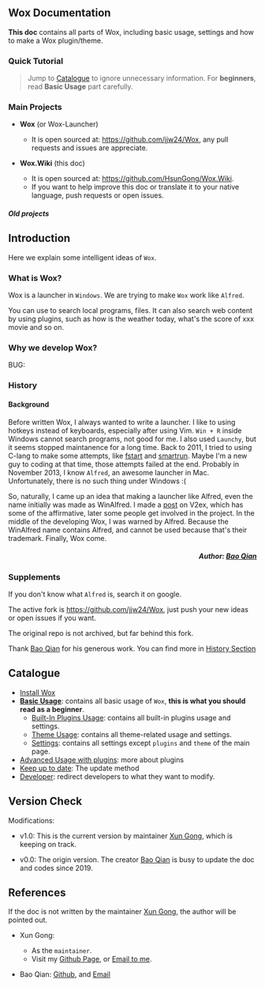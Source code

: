 ## Wox Documentation

**This doc** contains all parts of Wox, including basic usage, settings and how to make a Wox plugin/theme.


### Quick Tutorial

> Jump to [Catalogue](#catalogue) to ignore unnecessary information. For **beginners**, read **Basic Usage** part carefully.


### Main Projects

- **Wox** (or Wox-Launcher) 
    - It is open sourced at: https://github.com/jjw24/Wox, any pull requests and issues are appreciate.

- **Wox.Wiki** (this doc)
  - It is open sourced at: https://github.com/HsunGong/Wox.Wiki.
  - If you want to help improve this doc or translate it to your native language, push requests or open issues.

##### Old projects

<place-holder>

## Introduction

Here we explain some intelligent ideas of `Wox`.

### What is Wox?

Wox is a launcher in `Windows`. We are trying to make `Wox` work like `Alfred`.

You can use to search local programs, files. It can also search web content by using plugins, such as how is the weather today, what's the score of xxx movie and so on.

### Why we develop Wox?

BUG: <place-holder>


### <a id="history">History</a>

#### Background

Before written Wox, I always wanted to write a launcher. I like to using hotkeys instead of keyboards, especially after using Vim. 
`Win + R` inside Windows cannot search programs, not good for me. I also used `Launchy`, but it seems stopped maintanence for a long time. 
Back to 2011, I tried to using C-lang to make some attempts, like [fstart](https://code.google.com/p/fstart/) and [smartrun](https://code.google.com/p/smartrun/). 
Maybe I'm a new guy to coding at that time, those attempts failed at the end. 
Probably in November 2013, I know `Alfred`, an awesome launcher in Mac. 
Unfortunately, there is no such thing under Windows :(

So, naturally, I came up an idea that making a launcher like Alfred, even the name initially was made as WinAlfred. I made a [post](http://v2ex.com/t/93922) on V2ex, which has some of the affirmative, later some people get involved in the project. In the middle of the developing Wox, I was warned by Alfred. Because the WinAlfred name contains Alfred, and cannot be used because that's their trademark. Finally, Wox come.

##### <p align="right">Author: [Bao Qian](#baoqian)</p>


### Supplements

If you don't know what `Alfred` is, search it on google.

The active fork is https://github.com/jjw24/Wox, just push your new ideas or open issues if you want.

The original repo is not archived, but far behind this fork.

Thank [Bao Qian](#baoqian) for his generous work. You can find more in [History Section](#history)

## <a id="catalogue">Catalogue</a>

- [Install Wox](basic/install.md)
- [**Basic Usage**](basic/usage.md): contains all basic usage of `Wox`, **this is what you should read as a beginner**.
  - [Built-In Plugins Usage](basic/plugins.md): contains all built-in plugins usage and settings.
  - [Theme Usage](basic/themes.md): contains all theme-related usage and settings.
  - [Settings](basic/settings.md): contains all settings except `plugins` and `theme` of the main page.
- [Advanced Usage with plugins](plugins/main.md): more about plugins
- [Keep up to date](basic/update.md): The update method
- [Developer](basic/develop.md): redirect developers to what they want to modify.

<!-- Logic: Tutorial give all basic usage, and store at `basic` folder. Details (plugin, theme, refer) can be found in different folder. -->

## Version Check

Modifications:

- v1.0: This is the current version by maintainer [Xun Gong](#xungong), which is keeping on track.

- v0.0: The origin version. The creator [Bao Qian](#baoqian) is busy to update the doc and codes since 2019.



## References
<!-- 锚点：
必须全小写
空格用’-'代替
‘_’ '()'需要去掉
-->

If the doc is not written by the maintainer [Xun Gong](#xungong), the author will be pointed out.

- <a id="xungong">Xun Gong</a>: 
  - As the `maintainer`. 
  - Visit my [Github Page](https://github.com/hsungong), or [Email to me](mailto:gongxuncd@gmail.com).

- <a id="baoqian">Bao Qian</a>: [Github](https://github.com/bao-qian), and [Email](mailto:qianlf2008@163.com)